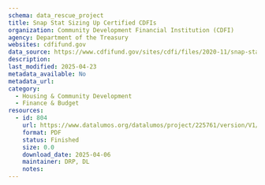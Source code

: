 ```yaml
---
schema: data_rescue_project 
title: Snap Stat Sizing Up Certified CDFIs
organization: Community Development Financial Institution (CDFI)
agency: Department of the Treasury
websites: cdfifund.gov
data_source: https://www.cdfifund.gov/sites/cdfi/files/2020-11/snap-stat-june-1-2016.pdf
description: 
last_modified: 2025-04-23
metadata_available: No
metadata_url: 
category:
  - Housing & Community Development 
  - Finance & Budget 
resources:
  - id: 804
    url: https://www.datalumos.org/datalumos/project/225761/version/V1/view
    format: PDF
    status: Finished
    size: 0.0
    download_date: 2025-04-06
    maintainer: DRP, DL
    notes: 
---
```

